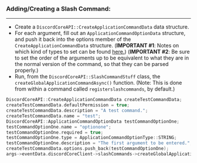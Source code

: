 ### **Adding/Creating a Slash Command:**
---
- Create a `DiscordCoreAPI::CreateApplicationCommandData` data structure.
- For each argument, fill out an `ApplicationCommandOptionData` structure, and push it back into the options member of the `CreateApplicationCommandData` structure. (**IMPORTANT #1**: Notes on which kind of types to set can be found [here.](https://discord.com/developers/docs/interactions/slash-commands#subcommands-and-subcommand-groups)) (**IMPORTANT #2**: Be sure to set the order of the arguments up to be equivalent to what they are in the normal version of the command, so that they can be parsed properly.)
- Run, from the `DiscordCoreAPI::SlashCommandStuff` class, the `createGlobalApplicationCommandAsync()` function. (Note: This is done from within a command called `registerslashcommands`, by default.)

```cpp
DiscordCoreAPI::CreateApplicationCommandData createTestCommandData;
createTestCommandData.defaultPermission = true;
createTestCommandData.description = "A test command.";
createTestCommandData.name = "test";
DiscordCoreAPI::ApplicationCommandOptionData testCommandOptionOne;
testCommandOptionOne.name = "optionone";
testCommandOptionOne.required = true;
testCommandOptionOne.type = ApplicationCommandOptionType::STRING;
testCommandOptionOne.description = "The first argument to be entered.";
createTestCommandData.options.push_back(testCommandOptionOne);
args->eventData.discordCoreClient->slashCommands->createGlobalApplicationCommandAsync(createTestCommandData).get();
```
